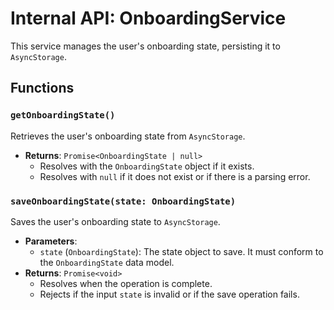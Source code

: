 # Internal API: OnboardingService

This service manages the user's onboarding state, persisting it to `AsyncStorage`.

## Functions

### `getOnboardingState()`
Retrieves the user's onboarding state from `AsyncStorage`.

- **Returns**: `Promise<OnboardingState | null>`
  - Resolves with the `OnboardingState` object if it exists.
  - Resolves with `null` if it does not exist or if there is a parsing error.

### `saveOnboardingState(state: OnboardingState)`
Saves the user's onboarding state to `AsyncStorage`.

- **Parameters**:
  - `state` (`OnboardingState`): The state object to save. It must conform to the `OnboardingState` data model.
- **Returns**: `Promise<void>`
  - Resolves when the operation is complete.
  - Rejects if the input `state` is invalid or if the save operation fails.
